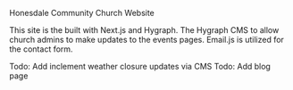 Honesdale Community Church Website

This site is the built with Next.js and Hygraph.
The Hygraph CMS to allow church admins to make updates to the events pages.
Email.js is utilized for the contact form.

Todo: Add inclement weather closure updates via CMS
Todo: Add blog page
